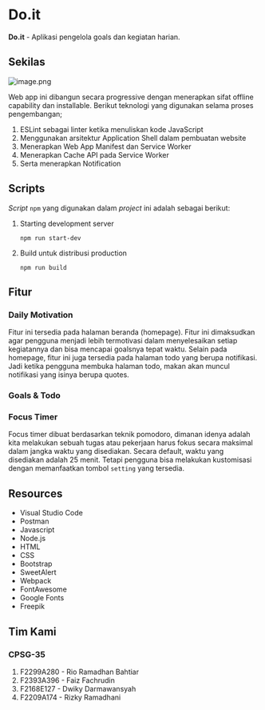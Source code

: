 # Do.it

**Do.it** - Aplikasi pengelola goals dan kegiatan harian.

## Sekilas

![image.png](https://github.com/ramadanriz/do-it/blob/768e23b81bec4ae6f9bd770f9ae5f0478408c68f/screencapture.PNG)

Web app ini dibangun secara progressive dengan menerapkan sifat offline capability dan installable. Berikut teknologi yang digunakan selama proses pengembangan;

1. ESLint sebagai linter ketika menuliskan kode JavaScript
2. Menggunakan arsitektur Application Shell dalam pembuatan website
3. Menerapkan Web App Manifest dan Service Worker
4. Menerapkan Cache API pada Service Worker
5. Serta menerapkan Notification

## Scripts

*Script* `npm` yang digunakan dalam *project* ini adalah sebagai berikut:

1. Starting development server

   `npm run start-dev`

2. Build untuk distribusi production

   `npm run build`

## Fitur

### Daily Motivation
Fitur ini tersedia pada halaman beranda (homepage). Fitur ini dimaksudkan agar pengguna menjadi lebih termotivasi dalam menyelesaikan setiap kegiatannya dan bisa mencapai goalsnya tepat waktu. Selain pada homepage, fitur ini juga tersedia pada halaman todo yang berupa notifikasi. Jadi ketika pengguna membuka halaman todo, makan akan muncul notifikasi yang isinya berupa quotes.

### Goals & Todo

### Focus Timer
Focus timer dibuat berdasarkan teknik pomodoro, dimanan idenya adalah kita melakukan sebuah tugas atau pekerjaan harus fokus secara maksimal dalam jangka waktu yang disediakan. Secara default, waktu yang disediakan adalah 25 menit. Tetapi pengguna bisa melakukan kustomisasi dengan memanfaatkan tombol `setting` yang tersedia.

## Resources

- Visual Studio Code
- Postman
- Javascript
- Node.js
- HTML
- CSS
- Bootstrap
- SweetAlert
- Webpack
- FontAwesome
- Google Fonts
- Freepik

## Tim Kami

### CPSG-35
1. F2299A280 - Rio Ramadhan Bahtiar
2. F2393A396 - Faiz Fachrudin 
3. F2168E127 - Dwiky Darmawansyah
4. F2209A174 - Rizky Ramadhani
